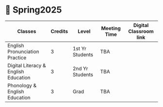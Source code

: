 # 🌳 Spring2025

|Classes|Credits|Level|Meeting Time|Digital Classroom link|
|--|--|--|--|--|
|English Pronunciation Practice|3|1st Yr Students|TBA||
|Digital Literacy & English Education|3|2nd Yr Students|TBA||
|Phonology & English Education|3|Grad|TBA||
